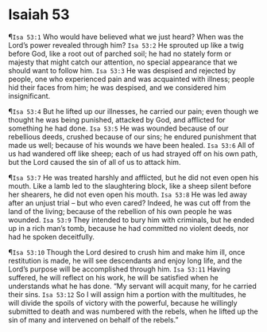 # Isaiah 53

¶`Isa 53:1` Who would have believed what we just heard? When was the Lord’s power revealed through him?
`Isa 53:2` He sprouted up like a twig before God, like a root out of parched soil; he had no stately form or majesty that might catch our attention, no special appearance that we should want to follow him.
`Isa 53:3` He was despised and rejected by people, one who experienced pain and was acquainted with illness; people hid their faces from him; he was despised, and we considered him insignificant.

¶`Isa 53:4` But he lifted up our illnesses, he carried our pain; even though we thought he was being punished, attacked by God, and afflicted for something he had done.
`Isa 53:5` He was wounded because of our rebellious deeds, crushed because of our sins; he endured punishment that made us well; because of his wounds we have been healed.
`Isa 53:6` All of us had wandered off like sheep; each of us had strayed off on his own path, but the Lord caused the sin of all of us to attack him.

¶`Isa 53:7` He was treated harshly and afflicted, but he did not even open his mouth. Like a lamb led to the slaughtering block, like a sheep silent before her shearers, he did not even open his mouth.
`Isa 53:8` He was led away after an unjust trial – but who even cared? Indeed, he was cut off from the land of the living; because of the rebellion of his own people he was wounded.
`Isa 53:9` They intended to bury him with criminals, but he ended up in a rich man’s tomb, because he had committed no violent deeds, nor had he spoken deceitfully.

¶`Isa 53:10` Though the Lord desired to crush him and make him ill, once restitution is made, he will see descendants and enjoy long life, and the Lord’s purpose will be accomplished through him.
`Isa 53:11` Having suffered, he will reflect on his work, he will be satisfied when he understands what he has done. “My servant will acquit many, for he carried their sins.
`Isa 53:12` So I will assign him a portion with the multitudes, he will divide the spoils of victory with the powerful, because he willingly submitted to death and was numbered with the rebels, when he lifted up the sin of many and intervened on behalf of the rebels.”
